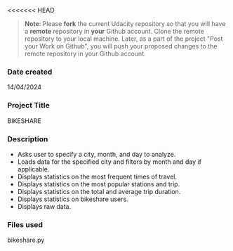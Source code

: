 <<<<<<< HEAD
>**Note**: Please **fork** the current Udacity repository so that you will have a **remote** repository in **your** Github account. Clone the remote repository to your local machine. Later, as a part of the project "Post your Work on Github", you will push your proposed changes to the remote repository in your Github account.

### Date created
14/04/2024

### Project Title
BIKESHARE

### Description
- Asks user to specify a city, month, and day to analyze.
- Loads data for the specified city and filters by month and day if applicable.
- Displays statistics on the most frequent times of travel.
- Displays statistics on the most popular stations and trip.
- Displays statistics on the total and average trip duration.
- Displays statistics on bikeshare users.
- Displays raw data.

### Files used
bikeshare.py

